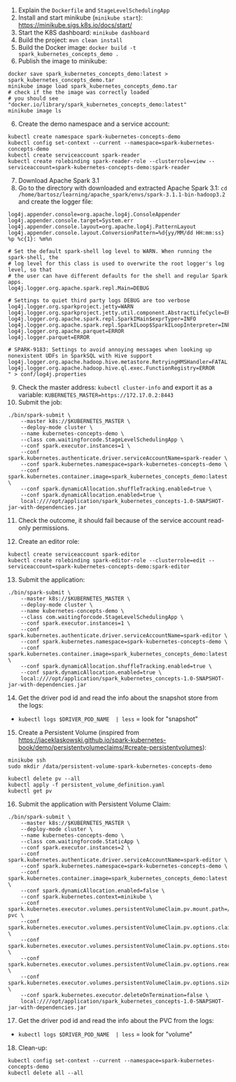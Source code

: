 1. Explain the `Dockerfile` and `StageLevelSchedulingApp`
2. Install and start minikube (`minikube start`): https://minikube.sigs.k8s.io/docs/start/
3. Start the K8S dashboard: `minikube dashboard`
4. Build the project: `mvn clean install`
5. Build the Docker image: `docker build -t spark_kubernetes_concepts_demo .`
6. Publish the image to minikube: 
```
docker save spark_kubernetes_concepts_demo:latest > spark_kubernetes_concepts_demo.tar
minikube image load spark_kubernetes_concepts_demo.tar
# check if the the image was correctly loaded
# you should see "docker.io/library/spark_kubernetes_concepts_demo:latest"
minikube image ls
```
6. Create the demo namespace and a service account: 
```
kubectl create namespace spark-kubernetes-concepts-demo
kubectl config set-context --current --namespace=spark-kubernetes-concepts-demo
kubectl create serviceaccount spark-reader
kubectl create rolebinding spark-reader-role --clusterrole=view --serviceaccount=spark-kubernetes-concepts-demo:spark-reader
```
7. Download Apache Spark 3.1
8. Go to the directory with downloaded and extracted Apache Spark 3.1: 
`cd /home/bartosz/learning/apache_spark/envs/spark-3.1.1-bin-hadoop3.2`
and create the logger file:
```echo "log4j.rootCategory=DEBUG, console
log4j.appender.console=org.apache.log4j.ConsoleAppender
log4j.appender.console.target=System.err
log4j.appender.console.layout=org.apache.log4j.PatternLayout
log4j.appender.console.layout.ConversionPattern=%d{yy/MM/dd HH:mm:ss} %p %c{1}: %m%n

# Set the default spark-shell log level to WARN. When running the spark-shell, the
# log level for this class is used to overwrite the root logger's log level, so that
# the user can have different defaults for the shell and regular Spark apps.
log4j.logger.org.apache.spark.repl.Main=DEBUG

# Settings to quiet third party logs DEBUG are too verbose
log4j.logger.org.sparkproject.jetty=WARN
log4j.logger.org.sparkproject.jetty.util.component.AbstractLifeCycle=ERROR
log4j.logger.org.apache.spark.repl.SparkIMain$exprTyper=INFO
log4j.logger.org.apache.spark.repl.SparkILoop$SparkILoopInterpreter=INFO
log4j.logger.org.apache.parquet=ERROR
log4j.logger.parquet=ERROR

# SPARK-9183: Settings to avoid annoying messages when looking up nonexistent UDFs in SparkSQL with Hive support
log4j.logger.org.apache.hadoop.hive.metastore.RetryingHMSHandler=FATAL
log4j.logger.org.apache.hadoop.hive.ql.exec.FunctionRegistry=ERROR
" > conf/log4j.properties
```

9. Check the master address: `kubectl cluster-info` and export it as a variable:
`KUBERNETES_MASTER=https://172.17.0.2:8443`
10. Submit the job:
```
./bin/spark-submit \
    --master k8s://$KUBERNETES_MASTER \
    --deploy-mode cluster \
    --name kubernetes-concepts-demo \
    --class com.waitingforcode.StageLevelSchedulingApp \
    --conf spark.executor.instances=1 \
    --conf spark.kubernetes.authenticate.driver.serviceAccountName=spark-reader \
    --conf spark.kubernetes.namespace=spark-kubernetes-concepts-demo \
    --conf spark.kubernetes.container.image=spark_kubernetes_concepts_demo:latest \
    --conf spark.dynamicAllocation.shuffleTracking.enabled=true \
    --conf spark.dynamicAllocation.enabled=true \
    local:////opt/application/spark_kubernetes_concepts-1.0-SNAPSHOT-jar-with-dependencies.jar
```

11. Check the outcome, it should fail because of the service account read-only permissions.

12. Create an editor role:
```
kubectl create serviceaccount spark-editor
kubectl create rolebinding spark-editor-role --clusterrole=edit --serviceaccount=spark-kubernetes-concepts-demo:spark-editor
```

13. Submit the application:
```
./bin/spark-submit \
    --master k8s://$KUBERNETES_MASTER \
    --deploy-mode cluster \
    --name kubernetes-concepts-demo \
    --class com.waitingforcode.StageLevelSchedulingApp \
    --conf spark.executor.instances=1 \
    --conf spark.kubernetes.authenticate.driver.serviceAccountName=spark-editor \
    --conf spark.kubernetes.namespace=spark-kubernetes-concepts-demo \
    --conf spark.kubernetes.container.image=spark_kubernetes_concepts_demo:latest \
    --conf spark.dynamicAllocation.shuffleTracking.enabled=true \
    --conf spark.dynamicAllocation.enabled=true \
    local:////opt/application/spark_kubernetes_concepts-1.0-SNAPSHOT-jar-with-dependencies.jar
```


14. Get the driver pod id and read the info about the snapshot store from the logs:
* `kubectl logs $DRIVER_POD_NAME  | less` = look for "snapshot"

15. Create a Persistent Volume (inspired from https://jaceklaskowski.github.io/spark-kubernetes-book/demo/persistentvolumeclaims/#create-persistentvolumes):
```
minikube ssh
sudo mkdir /data/persistent-volume-spark-kubernetes-concepts-demo
```

```
kubectl delete pv --all
kubectl apply -f persistent_volume_definition.yaml
kubectl get pv
```

16. Submit the application with Persistent Volume Claim:
```
./bin/spark-submit \
    --master k8s://$KUBERNETES_MASTER \
    --deploy-mode cluster \
    --name kubernetes-concepts-demo \
    --class com.waitingforcode.StaticApp \
    --conf spark.executor.instances=2 \
    --conf spark.kubernetes.authenticate.driver.serviceAccountName=spark-editor \
    --conf spark.kubernetes.namespace=spark-kubernetes-concepts-demo \
    --conf spark.kubernetes.container.image=spark_kubernetes_concepts_demo:latest \
    --conf spark.dynamicAllocation.enabled=false \
    --conf spark.kubernetes.context=minikube \
    --conf spark.kubernetes.executor.volumes.persistentVolumeClaim.pv.mount.path=/tmp/mounted-pvc \
    --conf spark.kubernetes.executor.volumes.persistentVolumeClaim.pv.options.claimName=OnDemand \
    --conf spark.kubernetes.executor.volumes.persistentVolumeClaim.pv.options.storageClass=manual \
    --conf spark.kubernetes.executor.volumes.persistentVolumeClaim.pv.options.readOnly=false \
    --conf spark.kubernetes.executor.volumes.persistentVolumeClaim.pv.options.sizeLimit=10Gi \
    --conf spark.kubernetes.executor.deleteOnTermination=false \
    local:////opt/application/spark_kubernetes_concepts-1.0-SNAPSHOT-jar-with-dependencies.jar
```

17. Get the driver pod id and read the info about the PVC from the logs:
* `kubectl logs $DRIVER_POD_NAME  | less` = look for "volume"

18. Clean-up:
```
kubectl config set-context --current --namespace=spark-kubernetes-concepts-demo
kubectl delete all --all
```
